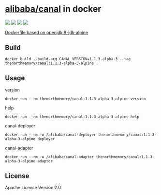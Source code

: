 # [alibaba/canal](https://github.com/alibaba/canal) in docker

[![](https://img.shields.io/docker/automated/thenorthmemory/canal.svg)](https://hub.docker.com/r/thenorthmemory/canal)
[![](https://img.shields.io/docker/pulls/thenorthmemory/canal.svg)](https://hub.docker.com/r/thenorthmemory/canal)
[![](https://img.shields.io/github/last-commit/thenorthmemory/canal-docker.svg)](https://github.com/TheNorthMemory/canal-docker)
[![](https://img.shields.io/github/repo-size/thenorthmemory/canal-docker.svg)](https://github.com/TheNorthMemory/canal-docker)

[Dockerfile based on openjdk:8-jdk-alpine](https://github.com/TheNorthMemory/canal-docker/blob/master/Dockerfile)

## Build

`docker build --build-arg CANAL_VERSION=1.1.3-alpha-3 --tag thenorthmemory/canal:1.1.3-alpha-3-alpine .`

## Usage

version

`docker run --rm thenorthmemory/canal:1.1.3-alpha-3-alpine version`

help

`docker run --rm thenorthmemory/canal:1.1.3-alpha-3-alpine help`

canal-deployer

`docker run --rm -w /alibaba/canal-deployer thenorthmemory/canal:1.1.3-alpha-3-alpine deployer`

canal-adapter

`docker run --rm -w /alibaba/canal-adapter thenorthmemory/canal:1.1.3-alpha-3-alpine adapter`

## License

Apache License Version 2.0
